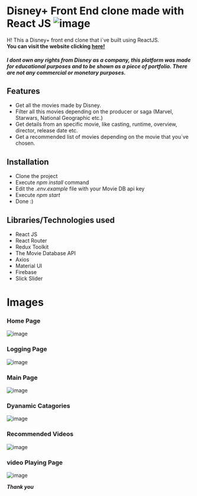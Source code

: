 # Disney+ Front End clone made with React JS ![image](https://camo.githubusercontent.com/6082984371dec876f37ab7caa49e14c2e4ad955f521494ec3d76e6843539eedd/68747470733a2f2f636e626c2d63646e2e62616d677269642e636f6d2f6173736574732f633061323634383831663666323639343835643934323238663839303465613164346238623032623864613064666161636363363565653732333538326539612f6f726967696e616c)

H! This a Disney+ front end clone that i´ve built using ReactJS.  
**You can visit the website clicking [here!](https://../)**

##### I dont own any rights from Disney as a company, this platform was made for educational purposes and to be shown as a piece of portfolio. There are not any commercial or monetary purposes.

## Features

- Get all the movies made by Disney.
- Filter all this movies depending on the producer or saga (Marvel, Starwars, National Geographic etc.)
- Get details from an specific movie, like casting, runtime, overview, director, release date etc.
- Get a recommended list of movies depending on the movie that you´ve chosen.

## Installation

- Clone the project
- Execute _npm install_ command
- Edit the _.env.example_ file with your  Movie DB api key
- Execute _npm start_
- Done :)

## Libraries/Technologies used

- React JS
- React Router
- Redux Toolkit
- The Movie Database API
- Axios
- Material UI
- Firebase
- Slick Slider

# Images

### Home Page

![image](https://user-images.githubusercontent.com/62868878/115612683-28d4cd00-a309-11eb-9aba-7557f1ec7f0f.png)

### Logging Page

![image](https://user-images.githubusercontent.com/62868878/115612834-51f55d80-a309-11eb-8e7e-e2f90639eaac.png)

### Main Page

![image](https://user-images.githubusercontent.com/62868878/115612933-705b5900-a309-11eb-92c5-eb690bd22f3f.png)

### Dyanamic Catagories

![image](https://user-images.githubusercontent.com/62868878/115613481-0f805080-a30a-11eb-9428-101e5c5d0431.png)

### Recommended Videos

![image](https://user-images.githubusercontent.com/62868878/115613008-849f5600-a309-11eb-8c5a-454a8e523d8a.png)

### video Playing Page

![image](https://user-images.githubusercontent.com/62868878/115613125-a7316f00-a309-11eb-894d-f17a017902cd.png)

**_Thank you_**
